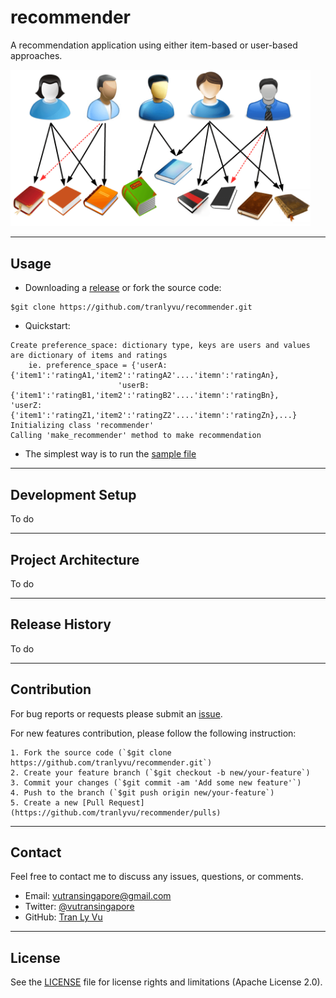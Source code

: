 # **recommender**

A recommendation application using either item-based or user-based approaches.

<img src="img/recommender.png" width="480" alt="Combined Image" />

---
Usage
---

- Downloading a [release](https://github.com/tranlyvu/recommender/releases) or fork the source code: 

```
$git clone https://github.com/tranlyvu/recommender.git
```

- Quickstart:

```
Create preference_space: dictionary type, keys are users and values are dictionary of items and ratings
    ie. preference_space = {'userA:{'item1':'ratingA1,'item2':'ratingA2'....'itemn':'ratingAn},
						'userB:{'item1':'ratingB1,'item2':'ratingB2'....'itemn':'ratingBn},					'userZ:{'item1':'ratingZ1,'item2':'ratingZ2'....'itemn':'ratingZn},...}
Initializing class 'recommender'
Calling 'make_recommender' method to make recommendation 
```

- The simplest way is to run the [sample file](https://github.com/tranlyvu/recommender/tree/master/sample)


---
Development Setup
---

To do

---
Project Architecture
---

To do

---
Release History
---

To do

---
Contribution
---

For bug reports or requests please submit an [issue](https://github.com/tranlyvu/recommender/issues).

For new features contribution, please follow the following instruction:

```
1. Fork the source code (`$git clone https://github.com/tranlyvu/recommender.git`)
2. Create your feature branch (`$git checkout -b new/your-feature`)
3. Commit your changes (`$git commit -am 'Add some new feature'`)
4. Push to the branch (`$git push origin new/your-feature`)
5. Create a new [Pull Request](https://github.com/tranlyvu/recommender/pulls)
```


---
Contact
---

Feel free to contact me to discuss any issues, questions, or comments.
*  Email: vutransingapore@gmail.com
*  Twitter: [@vutransingapore](https://twitter.com/vutransingapore)
*  GitHub: [Tran Ly Vu](https://github.com/tranlyvu)

---
License
---

See the [LICENSE](https://github.com/tranlyvu/recommender/blob/master/LICENSE) file for license rights and limitations (Apache License 2.0).


